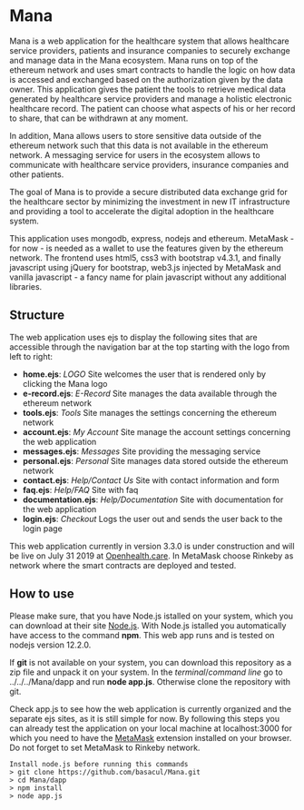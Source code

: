 # Mana
Mana is a web application for the healthcare system that allows healthcare service providers, patients and insurance companies to securely exchange and manage data in the Mana ecosystem. Mana runs on top of the ethereum network and uses smart contracts to handle the logic on how data is accessed and exchanged based on the authorization given by the data owner. This application gives the patient the tools to retrieve medical data generated by healthcare service providers and manage a holistic electronic healthcare record. The patient can choose what aspects of his or her record to share, that can be withdrawn at any moment.

In addition, Mana allows users to store sensitive data outside of the ethereum network such that this data is not available in the ethereum network. A messaging service for users in the ecosystem allows to communicate with healthcare service providers, insurance companies and other patients.

The goal of Mana is to provide a secure distributed data exchange grid for the healthcare sector by minimizing the investment in new IT infrastructure and providing a tool to accelerate the digital adoption in the healthcare system. 

This application uses mongodb, express, nodejs and ethereum. MetaMask - for now - is needed as a wallet to use the features given by the ethereum network. The frontend uses html5, css3 with bootstrap v4.3.1, and finally javascript using jQuery for bootstrap, web3.js injected by MetaMask and vanilla javascript - a fancy name for plain javascript without any additional libraries.

## Structure
The web application uses ejs to display the following sites that are accessible through the navigation bar at the top starting with the logo from left to right:

* __home.ejs__: *LOGO* Site welcomes the user that is rendered only by clicking the Mana logo
* __e-record.ejs__: *E-Record* Site manages the data available through the ethereum network 
* __tools.ejs__: *Tools* Site manages the settings concerning the ethereum network
* __account.ejs__: *My Account* Site manage the account settings concerning the web application
* __messages.ejs__: *Messages* Site providing the messaging service
* __personal.ejs__: *Personal* Site manages data stored outside the ethereum network
* __contact.ejs__: *Help/Contact Us* Site with contact information and form
* __faq.ejs__: *Help/FAQ* Site with faq
* __documentation.ejs__: *Help/Documentation* Site with documentation for the web application
* __login.ejs__: *Checkout* Logs the user out and sends the user back to the login page

This web application currently in version 3.3.0 is under construction and will be live on July 31 2019 at [Openhealth.care](http://openhealth.care/). In MetaMask choose Rinkeby as network where the smart contracts are deployed and tested.

## How to use

Please make sure, that you have Node.js istalled on your system, which you can download at their site [Node.js](https://nodejs.org/en/download/). With Node.js istalled you automatically have access to the command __npm__. This web app runs and is tested on nodejs version 12.2.0.

If __git__ is not available on your system, you can download this repository as a zip file and unpack it on your system. In the *terminal*/*command line* go to ../../../Mana/dapp and run __node app.js__.  Otherwise clone the repository with git.

Check app.js to see how the web application is currently organized and the separate ejs sites, as it is still simple for now. By following this steps you can already test the application on your local machine at localhost:3000 for which you need to have the [MetaMask](https://metamask.io/) extension installed on your browser. Do not forget to set MetaMask to Rinkeby network.

```
Install node.js before running this commands
> git clone https://github.com/basacul/Mana.git
> cd Mana/dapp
> npm install
> node app.js
```